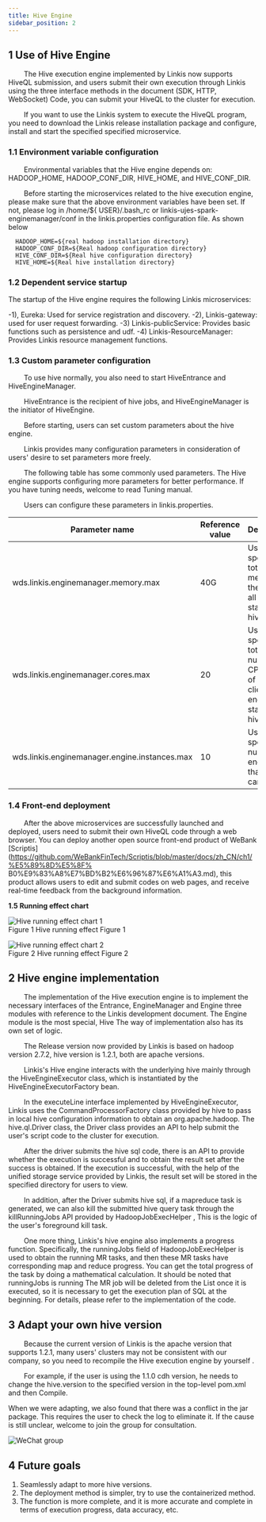 ```yaml
---
title: Hive Engine
sidebar_position: 2
---
```

## 1 Use of Hive Engine
&nbsp;&nbsp;&nbsp;&nbsp;&nbsp;&nbsp;&nbsp;&nbsp;The Hive execution engine implemented by Linkis now supports HiveQL submission, and users submit their own execution through Linkis using the three interface methods in the document (SDK, HTTP, WebSocket) Code, you can submit your HiveQL to the cluster for execution.

&nbsp;&nbsp;&nbsp;&nbsp;&nbsp;&nbsp;&nbsp;&nbsp;If you want to use the Linkis system to execute the HiveQL program, you need to download the Linkis release installation package and configure, install and start the specified specified microservice.

### 1.1 Environment variable configuration

&nbsp;&nbsp;&nbsp;&nbsp;&nbsp;&nbsp;&nbsp;&nbsp;Environmental variables that the Hive engine depends on: HADOOP_HOME, HADOOP_CONF_DIR, HIVE_HOME, and HIVE_CONF_DIR.

&nbsp;&nbsp;&nbsp;&nbsp;&nbsp;&nbsp;&nbsp;&nbsp;Before starting the microservices related to the hive execution engine, please make sure that the above environment variables have been set. If not, please log in /home/${ USER}/.bash_rc or linkis-ujes-spark-enginemanager/conf in the linkis.properties configuration file. As shown below

```properties
  HADOOP_HOME=${real hadoop installation directory}
  HADOOP_CONF_DIR=${Real hadoop configuration directory}
  HIVE_CONF_DIR=${Real hive configuration directory}
  HIVE_HOME=${Real hive installation directory}
```

### 1.2 Dependent service startup

The startup of the Hive engine requires the following Linkis microservices:

-1), Eureka: Used for service registration and discovery.
-2), Linkis-gateway: used for user request forwarding.
-3) Linkis-publicService: Provides basic functions such as persistence and udf.
-4) Linkis-ResourceManager: Provides Linkis resource management functions.

### 1.3 Custom parameter configuration

&nbsp;&nbsp;&nbsp;&nbsp;&nbsp;&nbsp;&nbsp;&nbsp;To use hive normally, you also need to start HiveEntrance and HiveEngineManager.

&nbsp;&nbsp;&nbsp;&nbsp;&nbsp;&nbsp;&nbsp;&nbsp;HiveEntrance is the recipient of hive jobs, and HiveEngineManager is the initiator of HiveEngine.

&nbsp;&nbsp;&nbsp;&nbsp;&nbsp;&nbsp;&nbsp;&nbsp;Before starting, users can set custom parameters about the hive engine.

&nbsp;&nbsp;&nbsp;&nbsp;&nbsp;&nbsp;&nbsp;&nbsp;Linkis provides many configuration parameters in consideration of users' desire to set parameters more freely.

&nbsp;&nbsp;&nbsp;&nbsp;&nbsp;&nbsp;&nbsp;&nbsp;The following table has some commonly used parameters. The Hive engine supports configuring more parameters for better performance. If you have tuning needs, welcome to read Tuning manual.

&nbsp;&nbsp;&nbsp;&nbsp;&nbsp;&nbsp;&nbsp;&nbsp;Users can configure these parameters in linkis.properties.

| Parameter name | Reference value | Description |
| ------------ | ------------ | ------------ |
| wds.linkis.enginemanager.memory.max | 40G| Used to specify the total memory of the client of all engines started by hiveEM |
| wds.linkis.enginemanager.cores.max | 20 | Used to specify the total number of CPU cores of the clients of all engines started by hiveEM |
| wds.linkis.enginemanager.engine.instances.max | 10 | Used to specify the number of engines that hiveEM can start |

### 1.4 Front-end deployment

&nbsp;&nbsp;&nbsp;&nbsp;&nbsp;&nbsp;&nbsp;&nbsp;After the above microservices are successfully launched and deployed, users need to submit their own HiveQL code through a web browser. You can deploy another open source front-end product of WeBank [Scriptis](https://github.com/WeBankFinTech/Scriptis/blob/master/docs/zh_CN/ch1/%E5%89%8D%E5%8F% B0%E9%83%A8%E7%BD%B2%E6%96%87%E6%A1%A3.md), this product allows users to edit and submit codes on web pages, and receive real-time feedback from the background information.

**1.5 Running effect chart**

![Hive running effect chart 1](../images/ch6/hive_run1.png)<br/>
Figure 1 Hive running effect Figure 1

![Hive running effect chart 2](../images/ch6/hive_run2.png)<br/>
Figure 2 Hive running effect Figure 2

## 2 Hive engine implementation

&nbsp;&nbsp;&nbsp;&nbsp;&nbsp;&nbsp;&nbsp;&nbsp;The implementation of the Hive execution engine is to implement the necessary interfaces of the Entrance, EngineManager and Engine three modules with reference to the Linkis development document. The Engine module is the most special, Hive The way of implementation also has its own set of logic.

&nbsp;&nbsp;&nbsp;&nbsp;&nbsp;&nbsp;&nbsp;&nbsp;The Release version now provided by Linkis is based on hadoop version 2.7.2, hive version is 1.2.1, both are apache versions.

&nbsp;&nbsp;&nbsp;&nbsp;&nbsp;&nbsp;&nbsp;&nbsp;Linkis's Hive engine interacts with the underlying hive mainly through the HiveEngineExecutor class, which is instantiated by the HiveEngineExecutorFactory bean.

&nbsp;&nbsp;&nbsp;&nbsp;&nbsp;&nbsp;&nbsp;&nbsp;In the executeLine interface implemented by HiveEngineExecutor, Linkis uses the CommandProcessorFactory class provided by hive to pass in local hive configuration information to obtain an org.apache.hadoop. The hive.ql.Driver class, the Driver class provides an API to help submit the user's script code to the cluster for execution.

&nbsp;&nbsp;&nbsp;&nbsp;&nbsp;&nbsp;&nbsp;&nbsp;After the driver submits the hive sql code, there is an API to provide whether the execution is successful and to obtain the result set after the success is obtained. If the execution is successful, with the help of the unified storage service provided by Linkis, the result set will be stored in the specified directory for users to view.

&nbsp;&nbsp;&nbsp;&nbsp;&nbsp;&nbsp;&nbsp;&nbsp;In addition, after the Driver submits hive sql, if a mapreduce task is generated, we can also kill the submitted hive query task through the killRunningJobs API provided by HadoopJobExecHelper , This is the logic of the user's foreground kill task. <br/>

&nbsp;&nbsp;&nbsp;&nbsp;&nbsp;&nbsp;&nbsp;&nbsp;One more thing, Linkis's hive engine also implements a progress function. Specifically, the runningJobs field of HadoopJobExecHelper is used to obtain the running MR tasks, and then these MR tasks have corresponding map and reduce progress. You can get the total progress of the task by doing a mathematical calculation. It should be noted that runningJobs is running The MR job will be deleted from the List once it is executed, so it is necessary to get the execution plan of SQL at the beginning. For details, please refer to the implementation of the code.

## 3 Adapt your own hive version
&nbsp;&nbsp;&nbsp;&nbsp;&nbsp;&nbsp;&nbsp;&nbsp;Because the current version of Linkis is the apache version that supports 1.2.1, many users' clusters may not be consistent with our company, so you need to recompile the Hive execution engine by yourself .

&nbsp;&nbsp;&nbsp;&nbsp;&nbsp;&nbsp;&nbsp;&nbsp;For example, if the user is using the 1.1.0 cdh version, he needs to change the hive.version to the specified version in the top-level pom.xml and then Compile.

When we were adapting, we also found that there was a conflict in the jar package. This requires the user to check the log to eliminate it. If the cause is still unclear, welcome to join the group for consultation.

![WeChat group](../images/ch6/group.png)<br/>

## 4 Future goals

1. Seamlessly adapt to more hive versions.
2. The deployment method is simpler, try to use the containerized method.
3. The function is more complete, and it is more accurate and complete in terms of execution progress, data accuracy, etc.